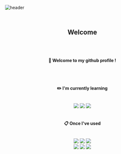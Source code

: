
![header](https://capsule-render.vercel.app/api?type=venom&text=&color=F8E2FF&fontSize=30)
<div align="center">
 <br/>
  
##   Welcome
  
  <br/>
   <br/>
   
####  :wave: Welcome to my github profile !

  
 <br/>
 <br/>

#### :pencil2: I'm currently learning 

  
 <br/>
 
<img src="https://img.shields.io/badge/JAVA-007396?style=for-the-badge&logo=java&logoColor=white">
<img src="https://img.shields.io/badge/MySQL-4479A1?style=for-the-badge&logo=MySQL&logoColor=white">
<img src="https://img.shields.io/badge/Springboot-0000000?style=for-the-badge&logo=springboot&logoColor=white">
 <br/>
 <br/>

  
####  :clipboard: Once I've used
 <br/>
 

<img src="https://img.shields.io/badge/Python-007396?style=for-the-badge&logo=python&logoColor=white">
<img src="https://img.shields.io/badge/C-4479A1?style=for-the-badge&logo=C&logoColor=white">
<img src="https://img.shields.io/badge/github-000000?style=for-the-badge&logo=github&logoColor=white">
 <br/>
<img src="https://img.shields.io/badge/Tensorflow-f9940c?style=for-the-badge&logo=tensorflow&logoColor=white">
<img src="https://img.shields.io/badge/Anaconda-58f90c?style=for-the-badge&logo=anaconda&logoColor=white">
<img src="https://img.shields.io/badge/Googlecolab-3d85c6?style=for-the-badge&logo=googlecolab&logoColor=white">
 <br/>
 <br/>
</div>
<!--
**Skkuhodomo/Skkuhodomo** is a ✨ _special_ ✨ repository because its `README.md` (this file) appears on your GitHub profile.

